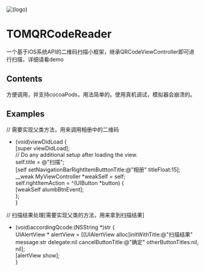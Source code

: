 ![(logo)](http://www.yeshichang.cn/images/works/logo.png)
# TOMQRCodeReader
一个基于iOS系统API的二维码扫描小框架，继承QRCodeViewController即可进行扫描，详细请看demo

## Contents
方便调用，并支持cocoaPods，用法简单的。使用真机调试，模拟器会崩溃的。

## Examples
// 需要实现父类方法，用来调用相册中的二维码   
- (void)viewDidLoad {  
    [super viewDidLoad];    
    // Do any additional setup after loading the view.    
    self.title = @"扫描";   
    [self setNavigationBarRightItemButttonTitle:@"相册" titleFloat:15];   
    __weak MyViewController *weakSelf = self;   
    self.rightItemAction = ^(UIButton *button) {    
        [weakSelf alumbBtnEvent];   
    };   
} 

// 扫描结果处理[需要实现父类的方法，用来拿到扫描结果]   
- (void)accordingQcode:(NSString *)str {  
    UIAlertView * alertView = [[UIAlertView alloc]initWithTitle:@"扫描结果" message:str delegate:nil cancelButtonTitle:@"确定" otherButtonTitles:nil, nil];  
    [alertView show];  
}
